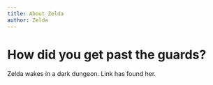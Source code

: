 ```yaml
---
title: About Zelda
author: Zelda
---
```


# How did you get past the guards?

Zelda wakes in a dark dungeon. Link has found her.
